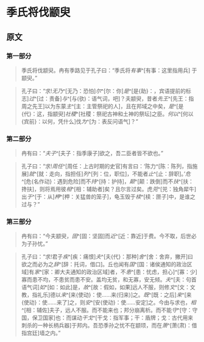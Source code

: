 # 季氏将伐颛臾

## 原文

### 第一部分

> 季氏将伐颛臾。冉有季路见于孔子曰：“季氏将*有事*^[有事：这里指用兵]
于颛臾。”

> 孔子曰：“求!*无乃*^[无乃：恐怕]*尔*^[尔：你]*是*^[是{助}：，宾语提前的标志]*过*^[过：责备]*与*^[与(欤)：语气词，吧]？夫颛臾，昔者*先王*^[先王：指周之先王]以为东蒙*主*^[主：主管祭祀的人]，且在邦域之中矣，*是*^[是{代}：这，指颛臾]*社稷*^[社稷：祭祀古神和土神的祭坛]之臣。*何以*^[何以{宾前}：以何，凭什么]伐*为*^[为：表反问语气]？”

### 第二部分

> 冉有曰：“*夫子*^[夫子：指季康子]欲之，吾二臣者皆不欲也。”

>孔子曰：“求!*周任*^[周任：上古时期的史官]有言曰：‘陈力^[陈：陈列，指施展]*就*^[就：走向，指担任]*列*^[列：位，职位]，不能者*止*^[止：辞职]。’*危*^[危{名作动}：遇到危险]而不*持*^[持：护持]，*颠*^[颠：跌倒]而不*扶*^[扶：搀扶]，则将焉用彼*相*^[相：辅助者]矣？且尔言过矣。虎*兕*^[兕：独角犀牛]出*于*^[于：从]*柙*^[柙：关猛兽的笼子]，龟玉毁于*椟*^[椟：匣子]中，是谁之过与？”

### 第三部分

> 冉有曰：“今夫颛臾，*固*^[固：坚固]而*近*^[近：靠近]于费。今不取，后世必为子孙忧。”

>孔子曰：“求!君子*疾*^[疾：痛恨]*夫*^[夫{代}：那种]*舍*^[舍：舍弃，撇开]曰欲之而必为之*辞*^[辞：托词，借口]。丘也闻有*国*^[国：诸侯通知的政治区域]有*家*^[家：卿大夫通知的政治区域]者，不*患*^[患：忧虑，担心]^[寡：少]寡而患不均，不患贫而患不安。盖均无贫，和无寡，安无倾。*夫*^[夫：句首语气词]*如*^[如：如此]是，*故*^[故：假如，如果]远人不服，则修*文*^[文：文教，指礼乐]德以*来*^[来{使动}：使……来(归来)]之。*既*^[既：之后]*来*^[来{使动}：使……来了]之，则*安*^[安{使动}：使……安定]之。今由与求也，*相*^[相：辅佐]夫子，远人不服。而不能来也；邦分崩离析。而不能*守*^[守：守国，保卫国家]也：而谋动*干戈*^[干戈：指军事；干：盾牌；戈：古代用来刺杀的一种长柄兵器]于邦内。吾恐季孙之忧不在颛顼，而在*萧*^[萧(肃)：借指宫廷]墙之内。”
